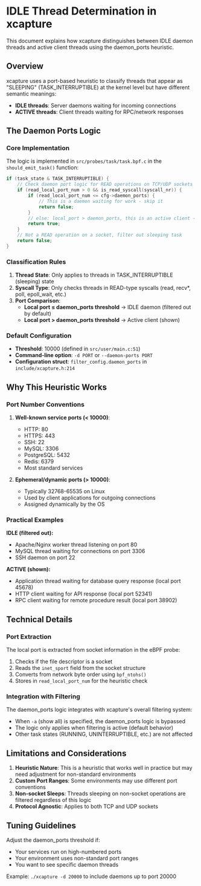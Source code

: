 # IDLE Thread Determination in xcapture

This document explains how xcapture distinguishes between IDLE daemon threads and active client threads using the daemon_ports heuristic.

## Overview

xcapture uses a port-based heuristic to classify threads that appear as "SLEEPING" (TASK_INTERRUPTIBLE) at the kernel level but have different semantic meanings:
- **IDLE threads**: Server daemons waiting for incoming connections
- **ACTIVE threads**: Client threads waiting for RPC/network responses

## The Daemon Ports Logic

### Core Implementation

The logic is implemented in `src/probes/task/task.bpf.c` in the `should_emit_task()` function:

```c
if (task_state & TASK_INTERRUPTIBLE) {
    // Check daemon port logic for READ operations on TCP/UDP sockets
    if (read_local_port_num > 0 && is_read_syscall(syscall_nr)) {
        if (read_local_port_num <= cfg->daemon_ports) {
            // This is a daemon waiting for work - skip it
            return false;
        }
        // else: local_port > daemon_ports, this is an active client - include it
        return true;
    }
    // Not a READ operation on a socket, filter out sleeping task
    return false;
}
```

### Classification Rules

1. **Thread State**: Only applies to threads in TASK_INTERRUPTIBLE (sleeping) state
2. **Syscall Type**: Only checks threads in READ-type syscalls (read, recv*, poll, epoll_wait, etc.)
3. **Port Comparison**:
   - **Local port ≤ daemon_ports threshold** → IDLE daemon (filtered out by default)
   - **Local port > daemon_ports threshold** → Active client (shown)

### Default Configuration

- **Threshold**: 10000 (defined in `src/user/main.c:51`)
- **Command-line option**: `-d PORT` or `--daemon-ports PORT`
- **Configuration struct**: `filter_config.daemon_ports` in `include/xcapture.h:214`

## Why This Heuristic Works

### Port Number Conventions

1. **Well-known service ports (< 10000)**:
   - HTTP: 80
   - HTTPS: 443
   - SSH: 22
   - MySQL: 3306
   - PostgreSQL: 5432
   - Redis: 6379
   - Most standard services

2. **Ephemeral/dynamic ports (> 10000)**:
   - Typically 32768-65535 on Linux
   - Used by client applications for outgoing connections
   - Assigned dynamically by the OS

### Practical Examples

**IDLE (filtered out):**
- Apache/Nginx worker thread listening on port 80
- MySQL thread waiting for connections on port 3306
- SSH daemon on port 22

**ACTIVE (shown):**
- Application thread waiting for database query response (local port 45678)
- HTTP client waiting for API response (local port 52341)
- RPC client waiting for remote procedure result (local port 38902)

## Technical Details

### Port Extraction

The local port is extracted from socket information in the eBPF probe:
1. Checks if the file descriptor is a socket
2. Reads the `inet_sport` field from the socket structure
3. Converts from network byte order using `bpf_ntohs()`
4. Stores in `read_local_port_num` for the heuristic check

### Integration with Filtering

The daemon_ports logic integrates with xcapture's overall filtering system:
- When `-a` (show all) is specified, the daemon_ports logic is bypassed
- The logic only applies when filtering is active (default behavior)
- Other task states (RUNNING, UNINTERRUPTIBLE, etc.) are not affected

## Limitations and Considerations

1. **Heuristic Nature**: This is a heuristic that works well in practice but may need adjustment for non-standard environments
2. **Custom Port Ranges**: Some environments may use different port conventions
3. **Non-socket Sleeps**: Threads sleeping on non-socket operations are filtered regardless of this logic
4. **Protocol Agnostic**: Applies to both TCP and UDP sockets

## Tuning Guidelines

Adjust the daemon_ports threshold if:
- Your services run on high-numbered ports
- Your environment uses non-standard port ranges
- You want to see specific daemon threads

Example: `./xcapture -d 20000` to include daemons up to port 20000